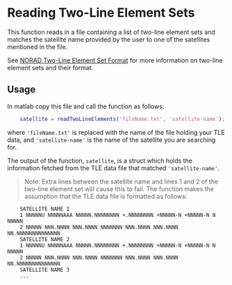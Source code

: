 # Reading Two-Line Element Sets

This function reads in a file containing a list of two-line element sets and matches the satellite name provided by the user to one of the satellites mentioned in the file. 

See [NORAD Two-Line Element Set Format](http://celestrak.com/NORAD/documentation/tle-fmt.asp) for more information on two-line element sets and their format.

## Usage

In matlab copy this file and call the function as follows:

```matlab
    satellite = readTwoLineElements('fileName.txt', 'satellite-name');
```

where `'fileName.txt'` is replaced with the name of the file holding your TLE data, and `'satellite-name'` is the name of the satellite you are searching for.

The output of the function, `satellite`, is a struct which holds the information fetched from the TLE data file that matched `'satellite-name'`.   

> Note: Extra lines between the satellite name and lines 1 and 2 of the two-line element set will cause this to fail. The function makes the assumption that the TLE data file is formatted as follows:

```
    SATELLITE NAME 1
    1 NNNNNU NNNNNAAA NNNNN.NNNNNNNN +.NNNNNNNN +NNNNN-N +NNNNN-N N NNNNN
    2 NNNNN NNN.NNNN NNN.NNNN NNNNNNN NNN.NNNN NNN.NNNN NN.NNNNNNNNNNNNNN
    SATELLITE NAME 2
    1 NNNNNU NNNNNAAA NNNNN.NNNNNNNN +.NNNNNNNN +NNNNN-N +NNNNN-N N NNNNN
    2 NNNNN NNN.NNNN NNN.NNNN NNNNNNN NNN.NNNN NNN.NNNN NN.NNNNNNNNNNNNNN   
    SATELLITE NAME 3
    ...
```
 